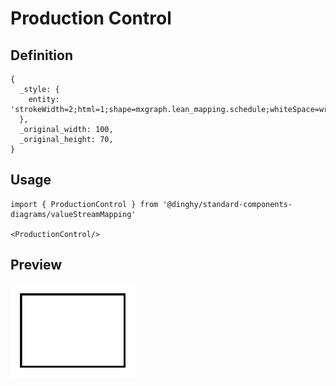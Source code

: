 # Production Control

## Definition

```
{
  _style: { 
    entity: 'strokeWidth=2;html=1;shape=mxgraph.lean_mapping.schedule;whiteSpace=wrap;align=center;',
  },
  _original_width: 100,
  _original_height: 70,
}
```

## Usage

```
import { ProductionControl } from '@dinghy/standard-components-diagrams/valueStreamMapping'

<ProductionControl/>
```

## Preview

<img src="./production-control.png" width="200"/>
